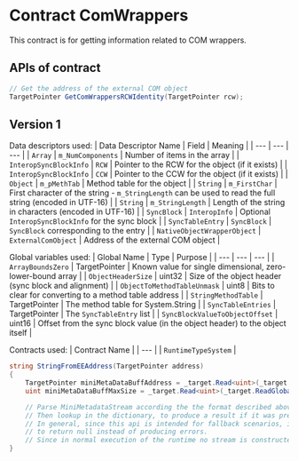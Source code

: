 # Contract ComWrappers

This contract is for getting information related to COM wrappers.

## APIs of contract

``` csharp
// Get the address of the external COM object
TargetPointer GetComWrappersRCWIdentity(TargetPointer rcw);
```

## Version 1

Data descriptors used:
| Data Descriptor Name | Field | Meaning |
| --- | --- | --- |
| `Array` | `m_NumComponents` | Number of items in the array |
| `InteropSyncBlockInfo` | `RCW` | Pointer to the RCW for the object (if it exists) |
| `InteropSyncBlockInfo` | `CCW` | Pointer to the CCW for the object (if it exists) |
| `Object` | `m_pMethTab` | Method table for the object |
| `String` | `m_FirstChar` | First character of the string - `m_StringLength` can be used to read the full string (encoded in UTF-16) |
| `String` | `m_StringLength` | Length of the string in characters (encoded in UTF-16) |
| `SyncBlock` | `InteropInfo` | Optional `InteropSyncBlockInfo` for the sync block |
| `SyncTableEntry` | `SyncBlock` | `SyncBlock` corresponding to the entry |
| `NativeObjectWrapperObject` | `ExternalComObject` | Address of the external COM object |

Global variables used:
| Global Name | Type | Purpose |
| --- | --- | --- |
| `ArrayBoundsZero` | TargetPointer | Known value for single dimensional, zero-lower-bound array |
| `ObjectHeaderSize` | uint32 | Size of the object header (sync block and alignment) |
| `ObjectToMethodTableUnmask` | uint8 | Bits to clear for converting to a method table address |
| `StringMethodTable` | TargetPointer | The method table for System.String |
| `SyncTableEntries` | TargetPointer | The `SyncTableEntry` list |
| `SyncBlockValueToObjectOffset` | uint16 | Offset from the sync block value (in the object header) to the object itself |

Contracts used:
| Contract Name |
| --- |
| `RuntimeTypeSystem` |

``` csharp
string StringFromEEAddress(TargetPointer address)
{
    TargetPointer miniMetaDataBuffAddress = _target.Read<uint>(_target.ReadGlobalPointer(Constants.Globals.MiniMetaDataBuffAddress));
    uint miniMetaDataBuffMaxSize = _target.Read<uint>(_target.ReadGlobalPointer(Constants.Globals.MiniMetaDataBuffMaxSize));

    // Parse MiniMetadataStream according the the format described above to produce a dictionary from pointer to string from the EENameStream.
    // Then lookup in the dictionary, to produce a result if it was present in the table.
    // In general, since this api is intended for fallback scenarios, implementations of this api should attempt
    // to return null instead of producing errors.
    // Since in normal execution of the runtime no stream is constructed, it is normal when examining full dumps and live process state without a stream encoded.
}
```
